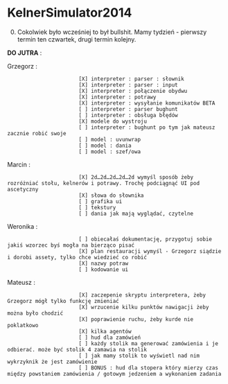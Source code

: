 ﻿KelnerSimulator2014
===================

0. Cokolwiek było wcześniej to był bullshit. Mamy tydzień - pierwszy termin ten czwartek, drugi termin kolejny.
 
**DO JUTRA** :  

Grzegorz :   

                           [X] interpreter : parser : słownik
                           [X] interpreter : parser : input
                           [X] interpreter : połączenie obydwu
                           [X] interpreter : potrawy
                           [X] interpreter : wysyłanie komunikatów BETA
                           [ ] interpreter : parser bughunt
                           [ ] interpreter : obsługa błędów
                           [X] modele do wystroju  
                           [ ] interpreter : bughunt po tym jak mateusz zacznie robić swoje
                           [ ] model : uvunwrap
                           [ ] model : dania
                           [ ] model : szef/owa 
                           
Marcin :  

                           [X] 2d…2d…2d…2d…2d wymyśl sposób żeby rozróżniać stołu, kelnerów i potrawy. Trochę podciągnąć UI pod ascetyczny  
                           [X] słowa do słownika  
                           [ ] grafika ui
                           [ ] tekstury
                           [ ] dania jak mają wyglądać, czytelne

Weronika :  

                           [ ] obiecałaś dokumentację, przygotuj sobie jakiś wzorzec byś mogła na bierząco pisać  
                           [X] plan restauracji wymyśl - Grzegorz siądzie i dorobi assety, tylko chce wiedzieć co robić
                           [X] nazwy potraw
                           [ ] kodowanie ui
Mateusz :  

                           [X] zaczepenie skryptu interpretera, żeby Grzegorz mógł tylko funkcję zmieniać  
                           [X] wrzucenie kilku punktów nawigacji żeby można było chodzić
                           [X] poprawienie ruchu, żeby kurde nie poklatkowo
                           [X] kilka agentów
                           [ ] hud dla zamówień  
                           [ ] każdy stolik ma generować zamówienia i je odbierać. może być stolik 4 zamawia na stolik
                           [ ] jak mamy stolik to wyświetl nad nim wykrzyknik że jest zamówienie
                           [ ] BONUS : hud dla stopera który mierzy czas między powstaniem zamówienia / gotowym jedzeniem a wykonaniem zadania 

